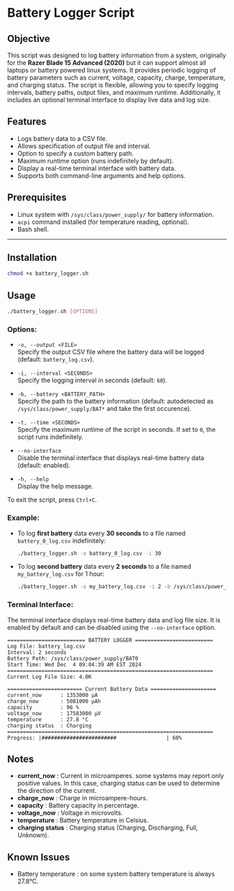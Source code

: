 # Battery Logger Script

## Objective

This script was designed to log battery information from a system, originally for the **Razer Blade 15 Advanced (2020)** but it can support almost all laptops or battery powered linux systems. It provides periodic logging of battery parameters such as current, voltage, capacity, charge, temperature, and charging status. The script is flexible, allowing you to specify logging intervals, battery paths, output files, and maximum runtime. Additionally, it includes an optional terminal interface to display live data and log size.

## Features
- Logs battery data to a CSV file.
- Allows specification of output file and interval.
- Option to specify a custom battery path.
- Maximum runtime option (runs indefinitely by default).
- Display a real-time terminal interface with battery data.
- Supports both command-line arguments and help options.

## Prerequisites
- Linux system with `/sys/class/power_supply/` for battery information.
- `acpi` command installed (for temperature reading, optional).
- Bash shell.

---

## Installation

```bash
chmod +x battery_logger.sh
```

## Usage

```bash
./battery_logger.sh [OPTIONS]
```
### Options:

- `-o, --output <FILE>`  
  Specify the output CSV file where the battery data will be logged (default: `battery_log.csv`).

- `-i, --interval <SECONDS>`  
  Specify the logging interval in seconds (default: `60`).

- `-b, --battery <BATTERY_PATH>`  
  Specify the path to the battery information (default: autodetected as `/sys/class/power_supply/BAT*` and take the first occurence). 

- `-t, --time <SECONDS>`  
  Specify the maximum runtime of the script in seconds. If set to `0`, the script runs indefinitely.

- `--no-interface`  
  Disable the terminal interface that displays real-time battery data (default: enabled).

- `-h, --help`  
  Display the help message.

To exit the script, press `Ctrl+C`.

### Example:
    
- To log **first battery** data every **30 seconds** to a file named `battery_0_log.csv` indefinitely:

    ```bash
    ./battery_logger.sh -o battery_0_log.csv -i 30
    ```

- To log **second battery** data every **2 seconds** to a file named `my_battery_log.csv` for 1 hour:

    ```bash
    ./battery_logger.sh -o my_battery_log.csv -i 2 -b /sys/class/power_supply/BAT1 -t 3600
    ```

### Terminal Interface:

The terminal interface displays real-time battery data and log file size. It is enabled by default and can be disabled using the `--no-interface` option.

```
========================= BATTERY LOGGER =========================
Log File: battery_log.csv
Interval: 2 seconds
Battery Path: /sys/class/power_supply/BAT0
Start Time: Wed Dec  4 09:04:39 AM EST 2024
==================================================================
Current Log File Size: 4.0K

======================== Current Battery Data =====================
current_now      : 1353000 µA
charge_now       : 5081000 µAh
capacity         : 96 %
voltage_now      : 17583000 µV
temperature      : 27.8 °C
charging status  : Charging
==================================================================
Progress: |########################                | 60%
```

## Notes

- **current_now** : Current in microamperes.
    some systems may report only positive values. In this case, charging status can be used to determine the direction of the current.
- **charge_now** : Charge in microampere-hours.
- **capacity** : Battery capacity in percentage.
- **voltage_now** : Voltage in microvolts.
- **temperature** : Battery temperature in Celsius.
- **charging status** : Charging status (Charging, Discharging, Full, Unknown).

## Known Issues

- Battery temperature : on some system battery temperature is always 27.8°C.